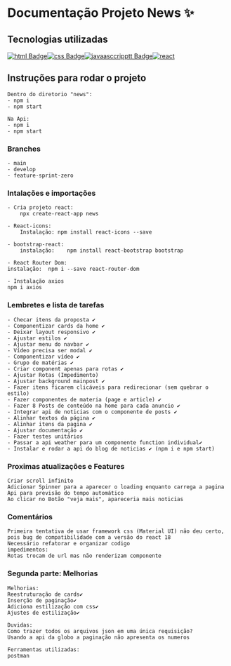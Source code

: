 # Documentação Projeto News ✨

## Tecnologias utilizadas
[![html Badge](https://img.shields.io/badge/HTML5-E34F26?style=for-the-badge&logo=html5&logoColor=white&link=https://github.com/prisciladuarte)](https://github.com/prisciladuarte)[![css Badge](https://img.shields.io/badge/CSS3-1572B6?style=for-the-badge&logo=css3&logoColor=white&link=https://github.com/prisciladuarte)](https://github.com/prisciladuarte)[![javaasccripptt Badge](https://img.shields.io/badge/JavaScript-323330?style=for-the-badge&logo=javascript&logoColor=F7DF1E&link=https://github.com/prisciladuarte)](https://github.com/prisciladuarte)[![react](https://img.shields.io/badge/React-20232A?style=for-the-badge&logo=react&logoColor=61DAFB&link=https://github.com/prisciladuarte)](https://github.com/prisciladuarte)

## Instruções para rodar o projeto
```
Dentro do diretorio "news":
- npm i
- npm start
```
```
Na Api:
- npm i
- npm start
```

### Branches
```
- main
- develop
- feature-sprint-zero
```

### Intalações e importações
```
- Cria projeto react:
    npx create-react-app news

- React-icons:
    Instalação: npm install react-icons --save

- bootstrap-react:
    instalação:    npm install react-bootstrap bootstrap

- React Router Dom:
instalação:  npm i --save react-router-dom

- Instalação axios
npm i axios
```

### Lembretes e lista de tarefas 
```
- Checar itens da proposta ✔️
- Componentizar cards da home ✔️
- Deixar layout responsivo ✔️
- Ajustar estilos ✔️
- Ajustar menu do navbar ✔️
- Vídeo precisa ser modal ✔️
- Componentizar vídeo ✔️
- Grupo de matérias ✔️
- Criar component apenas para rotas ✔️
- Ajustar Rotas (Impedimento)
- Ajustar background mainpost ✔️
- Fazer itens ficarem clicáveis para redirecionar (sem quebrar o estilo) 
- Fazer componentes de materia (page e article) ✔️
- Fazer 8 Posts de conteúdo na home para cada anuncio ✔️
- Integrar api de noticias com o componente de posts ✔️
- Alinhar textos da página ✔️
- Alinhar itens da pagina ✔️
- Ajustar documentação ✔️
- Fazer testes unitários 
- Passar a api weather para um componente function individual✔️
- Instalar e rodar a api do blog de noticias ✔️ (npm i e npm start)
```

### Proximas atualizações e Features 
```
Criar scroll infinito
Adicionar Spinner para a aparecer o loading enquanto carrega a pagina
Api para previsão do tempo automático
Ao clicar no Botão "veja mais", apareceria mais noticias
```

### Comentários
```
Primeira tentativa de usar framework css (Material UI) não deu certo, pois bug de compatibilidade com a versão do react 18
Necessário refatorar e organizar codigo 
impedimentos:
Rotas trocam de url mas não renderizam componente

```

### Segunda parte: Melhorias

```
Melhorias:
Reestruturação de cards✔️
Inserção de paginação✔️
Adiciona estilização com css✔️
Ajustes de estilização✔️

Duvidas:
Como trazer todos os arquivos json em uma única requisição?
Usando a api da globo a paginação não apresenta os numeros

Ferramentas utilizadas:
postman

```